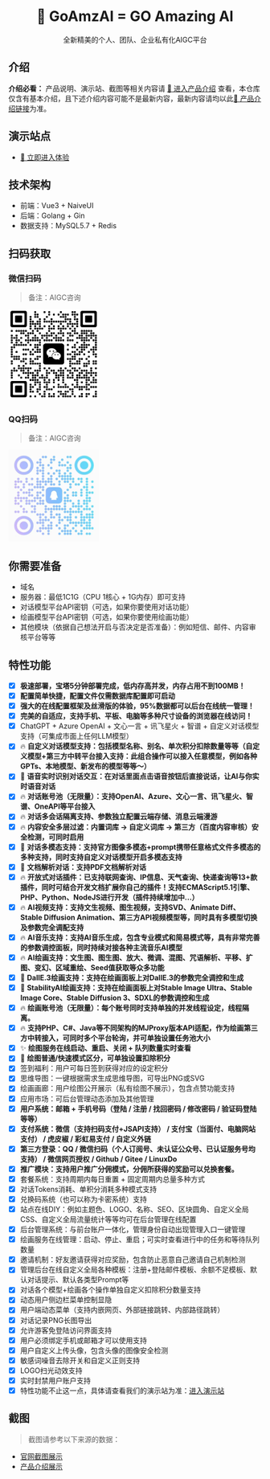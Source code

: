 <div align="center">

<h1 align="center">🧀 GoAmzAI = GO Amazing AI</h1>

全新精美的个人、团队、企业私有化AIGC平台

</div>

## 介绍
**介绍必看：** 产品说明、演示站、截图等相关内容请 [🧀 进入产品介绍](https://ipdj3sibjm.feishu.cn/docx/ARgjdOpTcohy2txfcPbclVbvnOf) 查看，本仓库仅含有基本介绍，且下述介绍内容可能不是最新内容，最新内容请均以此[🧀 产品介绍链接](https://ipdj3sibjm.feishu.cn/docx/ARgjdOpTcohy2txfcPbclVbvnOf)为准。

## 演示站点
- [👀 立即进入体验](https://demo6.goamzai.com)

## 技术架构
- 前端：Vue3 + NaiveUI
- 后端：Golang + Gin
- 数据支持：MySQL5.7 + Redis

## 扫码获取
### 微信扫码
> 备注：AIGC咨询

<img src='./images/wechat.png' width='180' alt='微信二维码'/>

### QQ扫码
> 备注：AIGC咨询

<img src='./images/qq.png' width='180' alt='QQ二维码'/>

## 你需要准备
- 域名
- 服务器：最低1C1G（CPU 1核心 + 1G内存）即可支持
- 对话模型平台API密钥（可选，如果你要使用对话功能）
- 绘画模型平台API密钥（可选，如果你要使用绘画功能）
- 其他模块（依据自己想法开启与否决定是否准备）：例如短信、邮件、内容审核平台等等

## 特性功能
- [x] **极速部署，宝塔5分钟部署完成，低内存高并发，内存占用不到100MB！**
- [x] **配置简单快捷，配置文件仅需数据库配置即可启动**
- [x] **强大的在线配置框架及丝滑版的体验，95%数据都可以后台在线统一管理！**
- [x] **完美的自适应，支持手机、平板、电脑等多种尺寸设备的浏览器在线访问！**
- [x] ChatGPT + Azure OpenAI + 文心一言 + 讯飞星火 + 智谱 + 自定义对话模型支持（可集成市面上任何LLM模型）
- [x] 🔥 **自定义对话模型支持：包括模型名称、别名、单次积分扣除数量等等（自定义模型+第三方中转平台接入支持：此组合操作可以接入任意模型，例如各种GPTs、本地模型、新发布的模型等等～）**
- [x] 🎄 **语音实时识别对话交互：在对话里面点击语音按钮后直接说话，让AI与你实时语音对话**
- [x] 🔥 **对话账号池（无限量）：支持OpenAI、Azure、文心一言、讯飞星火、智谱、OneAPI等平台接入**
- [x] 🔥 **对话多会话隔离支持、参数独立配置云端存储、消息云端漫游**
- [x] 🔥 **内容安全多层过滤：内置词库 -> 自定义词库 -> 第三方（百度内容审核）安全检测，可同时启用**
- [x] 🍃 **对话多模态支持：支持官方图像多模态+prompt携带任意格式文件多模态的多种支持，同时支持自定义对话模型开启多模态支持**
- [x] 🍃 **文档解析对话：支持PDF文档解析对话**
- [x] 🔥 **开放式对话插件：已支持联网查询、IP信息、天气查询、快递查询等13+款插件，同时可结合开发文档扩展你自己的插件！支持ECMAScript5.1引擎、PHP、Python、NodeJS进行开发（插件持续增加中...）**
- [x] 🔥 **AI视频支持：支持文生视频、图生视频，支持SVD、Animate Diff、Stable Diffusion Animation、第三方API视频模型等，同时具有多模型切换及参数完全调配支持**
- [x] 🔥 **AI音乐支持：支持AI音乐生成，包含专业模式和简易模式等，具有非常完善的参数调控面板，同时持续对接各种主流音乐AI模型**
- [x] 🔥 **AI绘画支持：文生图、图生图、放大、微调、混图、咒语解析、平移、扩图、变幻、区域重绘、Seed值获取等众多功能**
- [x] 🍃 **DallE.3绘画支持：支持在绘画面板上对DallE.3的参数完全调控和生成**
- [x] 🍃 **StabilityAI绘画支持：支持在绘画面板上对Stable Image Ultra、Stable Image Core、Stable Diffusion 3、SDXL的参数调控和生成**
- [x] 🔥 **绘画账号池（无限量）：每个账号同时支持单独的并发线程设定，线程隔离。**
- [x] 🔥 **支持PHP、C#、Java等不同架构的MJProxy版本API适配，作为绘画第三方中转接入，可同时多个平台轮询，并可单独设置任务池大小**
- [x] ✨ **绘图服务在线启动、重启、关闭 + 队列数量实时查看**
- [x] 👾 **绘图普通/快速模式区分，可单独设置扣除积分**
- [x] 签到福利：用户可每日签到获得对应的设定积分
- [x] 思维导图：一键根据需求生成思维导图，可导出PNG或SVG
- [x] 绘画画廊：用户绘图公开展示（私有绘图不展示），包含点赞功能支持
- [x] 应用市场：可后台管理动态添加及其他管理
- [x] **用户系统：邮箱 + 手机号码（登陆 / 注册 / 找回密码 / 修改密码 / 验证码登陆等等）**
- [x] **支付系统：微信（支持扫码支付+JSAPI支持） / 支付宝（当面付、电脑网站支付） / 虎皮椒 / 彩虹易支付 / 自定义外链**
- [x] **第三方登录：QQ / 微信扫码（个人订阅号、未认证公众号、已认证服务号均支持） / 微信网页授权 / Github / Gitee / LinuxDo**
- [x] **推广模块：支持用户推广分佣模式，分佣所获得的奖励可以兑换套餐。**
- [x] 套餐系统：支持周期内每日重置 + 固定周期内总量多种方式
- [x] 对话Tokens消耗、单积分消耗多种模式支持
- [x] 兑换码系统（也可以称为卡密系统）支持
- [x] 站点在线DIY：例如主题色、LOGO、名称、SEO、区块圆角、自定义全局CSS、自定义全局流量统计等等均可在后台管理在线配置
- [x] 后台管理系统：与前台账户一体化，管理身份自动出现管理入口一键管理
- [x] 绘画服务在线管理：启动、停止、重启；可实时查看进行中的任务和等待队列数量
- [x] 邀请机制：好友邀请获得对应奖励，包含防止恶意自己邀请自己机制检测
- [x] 管理后台在线自定义全局各种模板：注册+登陆邮件模板、余额不足模板、默认对话提示、默认各类型Prompt等
- [x] 对话各个模型+绘画各个操作单独自定义扣除积分数量支持
- [x] 动态用户侧边栏菜单控制显隐
- [x] 用户端动态菜单（支持内嵌网页、外部链接跳转、内部路径跳转）
- [x] 对话记录PNG长图导出
- [x] 允许游客免登陆访问界面支持
- [x] 用户必须绑定手机或邮箱才可以使用支持
- [x] 用户自定义上传头像，包含头像的图像安全检测
- [x] 敏感词噪音去除开关和自定义正则支持
- [x] LOGO扫光动效支持
- [x] 实时封禁用户账户支持
- [x] 特性功能不止这一点，具体请查看我们的演示站为准：[进入演示站](https://demo6.goamzai.com/)

## 截图
> 截图请参考以下来源的数据：

- [官网截图展示](https://d.goamzai.com/screenshot/user.html)
- [产品介绍展示](https://ipdj3sibjm.feishu.cn/docx/ARgjdOpTcohy2txfcPbclVbvnOf#ZHCFdoKrTorPXKxPKrwcn8t8nyd)

